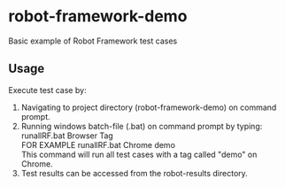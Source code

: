 # robot-framework-demo
Basic example of Robot Framework test cases

## Usage ##
Execute test case by:
1) Navigating to project directory (robot-framework-demo) on command prompt.  
2) Running windows batch-file (.bat) on command prompt by typing: runallRF.bat Browser Tag  
FOR EXAMPLE runallRF.bat Chrome demo  
This command will run all test cases with a tag called "demo" on Chrome.  
3) Test results can be accessed from the robot-results directory.
